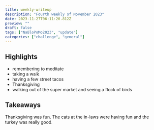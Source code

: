 ```yaml
---
title: weekly-writeup
description: "Fourth weekly of November 2023"
date: 2023-11-27T06:11:20.812Z
preview: ""
draft: false
tags: ["NaBloPoMo2023", "update"]
categories: ["challenge", "general"]
---
```



## Highlights
- remembering to meditate
- taking a walk
- having a few street tacos
- Thanksgiving
- walking out of the super market and seeing a flock of birds

## Takeaways

Thanksgiving was fun. The cats at the in-laws were having fun and the turkey was really good. 